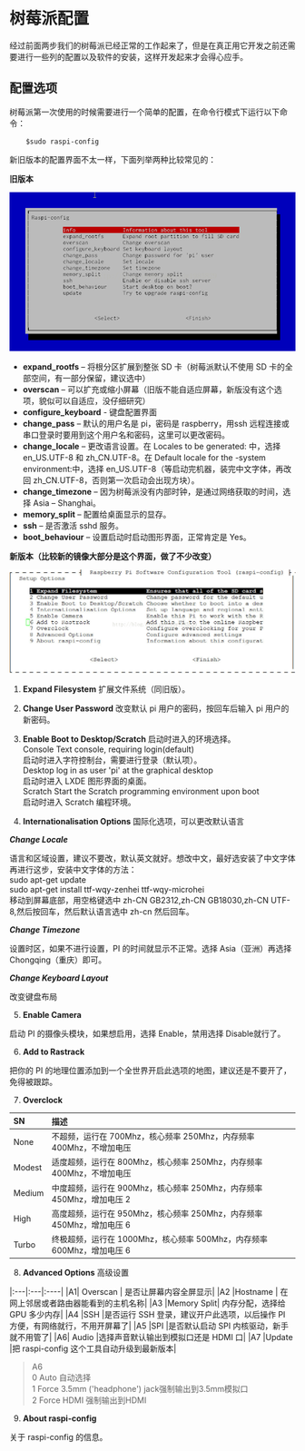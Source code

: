 # 树莓派配置

经过前面两步我们的树莓派已经正常的工作起来了，但是在真正用它开发之前还需要进行一些列的配置以及软件的安装，这样开发起来才会得心应手。

## 配置选项

树莓派第一次使用的时候需要进行一个简单的配置，在命令行模式下运行以下命令：

```
    $sudo raspi-config
```

新旧版本的配置界面不太一样，下面列举两种比较常见的：

**旧版本**

![](images/old.png)

- **expand_rootfs** – 将根分区扩展到整张 SD 卡（树莓派默认不使用 SD 卡的全部空间，有一部分保留，建议选中）
- **overscan** – 可以扩充或缩小屏幕（旧版不能自适应屏幕，新版没有这个选项，貌似可以自适应，没仔细研究）
- **configure_keyboard** - 键盘配置界面
- **change_pass** – 默认的用户名是 pi，密码是 raspberry，用ssh 远程连接或串口登录时要用到这个用户名和密码，这里可以更改密码。
- **change_locale** – 更改语言设置。在 Locales to be generated: 中，选择 en_US.UTF-8 和 zh_CN.UTF-8。在 Default locale for the -system environment:中，选择 en_US.UTF-8（等启动完机器，装完中文字体，再改回 zh_CN.UTF-8，否则第一次启动会出现方块）。
- **change_timezone** – 因为树莓派没有内部时钟，是通过网络获取的时间，选择 Asia – Shanghai。
- **memory_split** – 配置给桌面显示的显存。
- **ssh** – 是否激活 sshd 服务。
- **boot_behaviour** – 设置启动时启动图形界面，正常肯定是 Yes。

**新版本（比较新的镜像大部分是这个界面，做了不少改变）**

![](images/new.jpg)


1. **Expand Filesystem** 扩展文件系统（同旧版）。

2. **Change User Password** 改变默认 pi 用户的密码，按回车后输入 pi 用户的新密码。

3. **Enable Boot to Desktop/Scratch** 启动时进入的环境选择。</br>
  Console Text console, requiring login(default)</br>
   启动时进入字符控制台，需要进行登录（默认项）。</br>
  Desktop log in as user 'pi' at the graphical desktop</br>
   启动时进入 LXDE 图形界面的桌面。</br>
  Scratch Start the Scratch programming environment upon boot</br>
   启动时进入 Scratch 编程环境。

4. **Internationalisation Options** 国际化选项，可以更改默认语言</br>

***Change Locale***

语言和区域设置，建议不要改，默认英文就好。想改中文，最好选安装了中文字体再进行这步，安装中文字体的方法：</br>
sudo apt-get update</br>
sudo apt-get install ttf-wqy-zenhei ttf-wqy-microhei</br>
移动到屏幕底部，用空格键选中 zh-CN GB2312,zh-CN GB18030,zh-CN UTF-8,然后按回车，然后默认语言选中 zh-cn 然后回车。

***Change Timezone***

设置时区，如果不进行设置，PI 的时间就显示不正常。选择 Asia（亚洲）再选择 Chongqing（重庆）即可。

***Change Keyboard Layout***

改变键盘布局

5. **Enable Camera**

启动 PI 的摄像头模块，如果想启用，选择 Enable，禁用选择 Disable就行了。

6. **Add to Rastrack**

把你的 PI 的地理位置添加到一个全世界开启此选项的地图，建议还是不要开了，免得被跟踪。

7. **Overclock**

|SN|描述|
|:----|:-----|
|None |不超频，运行在 700Mhz，核心频率 250Mhz，内存频率 400Mhz，不增加电压|
 |Modest |适度超频，运行在 800Mhz，核心频率 250Mhz，内存频率 400Mhz，不增加电压|
|Medium| 中度超频，运行在 900Mhz，核心频率 250Mhz，内存频率 450Mhz，增加电压 2|
|High| 高度超频，运行在 950Mhz，核心频率 250Mhz，内存频率 450Mhz，增加电压 6|
|Turbo| 终极超频，运行在 1000Mhz，核心频率 500Mhz，内存频率 600Mhz，增加电压 6|

8. **Advanced Options**  高级设置

|:---|:---|:----|
|A1| Overscan |  是否让屏幕内容全屏显示|
|A2 |Hostname |  在网上邻居或者路由器能看到的主机名称|
|A3 |Memory Split| 内存分配，选择给 GPU 多少内存|
|A4 |SSH |是否运行 SSH 登录，建议开户此选项，以后操作 PI 方便，有网络就行，不用开屏幕了|
|A5 |SPI |是否默认启动 SPI 内核驱动，新手就不用管了|
|A6| Audio |选择声音默认输出到模拟口还是 HDMI 口| 
|A7 |Update |把 raspi-config 这个工具自动升级到最新版本|


> A6 </br>
>  0 Auto 自动选择</br>
   1 Force 3.5mm ('headphone') jack强制输出到3.5mm模拟口</br>
   2 Force HDMI 强制输出到HDMI

9. **About raspi-config** 

关于 raspi-config 的信息。